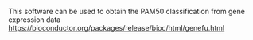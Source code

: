 This software can be used to obtain the PAM50 classification from gene expression data https://bioconductor.org/packages/release/bioc/html/genefu.html
